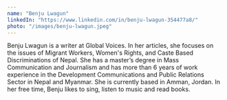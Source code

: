 ```yaml
---
name: "Benju Lwagun"
linkedIn: "https://www.linkedin.com/in/benju-lwagun-354477a8/"
photo: "/images/benju-lwagun.jpeg"
---
```


Benju Lwagun is a writer at Global Voices. In her articles, she focuses on the issues of Migrant Workers, Women's Rights, and Caste Based Discriminations of Nepal. She has a master’s degree in Mass Communication and Journalism and has more than 6 years of work experience in the Development Communications and Public Relations Sector in Nepal and Myanmar. She is currently based in Amman, Jordan. In her free time, Benju likes to sing, listen to music and read books.
